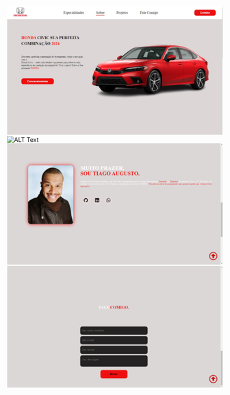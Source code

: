 ![ALT Text](Image-1.jpg)
![ALT Text](especialidades.jpg)
![ALT Text](img/git-perfil.png)
![ALT Text](img/contato-eu.png)
